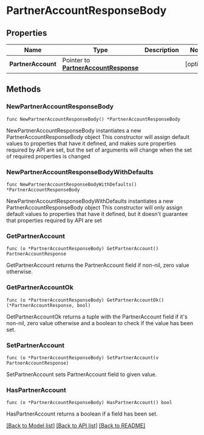 # PartnerAccountResponseBody

## Properties

Name | Type | Description | Notes
------------ | ------------- | ------------- | -------------
**PartnerAccount** | Pointer to [**PartnerAccountResponse**](PartnerAccountResponse.md) |  | [optional] 

## Methods

### NewPartnerAccountResponseBody

`func NewPartnerAccountResponseBody() *PartnerAccountResponseBody`

NewPartnerAccountResponseBody instantiates a new PartnerAccountResponseBody object
This constructor will assign default values to properties that have it defined,
and makes sure properties required by API are set, but the set of arguments
will change when the set of required properties is changed

### NewPartnerAccountResponseBodyWithDefaults

`func NewPartnerAccountResponseBodyWithDefaults() *PartnerAccountResponseBody`

NewPartnerAccountResponseBodyWithDefaults instantiates a new PartnerAccountResponseBody object
This constructor will only assign default values to properties that have it defined,
but it doesn't guarantee that properties required by API are set

### GetPartnerAccount

`func (o *PartnerAccountResponseBody) GetPartnerAccount() PartnerAccountResponse`

GetPartnerAccount returns the PartnerAccount field if non-nil, zero value otherwise.

### GetPartnerAccountOk

`func (o *PartnerAccountResponseBody) GetPartnerAccountOk() (*PartnerAccountResponse, bool)`

GetPartnerAccountOk returns a tuple with the PartnerAccount field if it's non-nil, zero value otherwise
and a boolean to check if the value has been set.

### SetPartnerAccount

`func (o *PartnerAccountResponseBody) SetPartnerAccount(v PartnerAccountResponse)`

SetPartnerAccount sets PartnerAccount field to given value.

### HasPartnerAccount

`func (o *PartnerAccountResponseBody) HasPartnerAccount() bool`

HasPartnerAccount returns a boolean if a field has been set.


[[Back to Model list]](../README.md#documentation-for-models) [[Back to API list]](../README.md#documentation-for-api-endpoints) [[Back to README]](../README.md)



